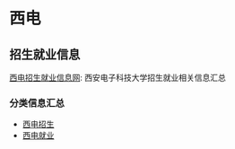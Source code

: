 # 西电


## 招生就业信息

[西电招生就业信息网](https://www.xidian.edu.cn/zsjy.htm): 西安电子科技大学招生就业相关信息汇总

### 分类信息汇总

- [西电招生](./zhaosheng.md)
- [西电就业](./jiuye.md)



